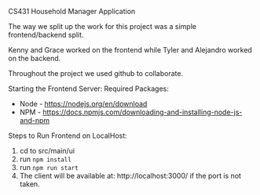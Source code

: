 CS431 Household Manager Application

The way we split up the work for this project
was a simple frontend/backend split.

Kenny and Grace worked on the frontend while
Tyler and Alejandro worked on the backend.

Throughout the project we used github to collaborate.

Starting the Frontend Server:
Required Packages:
- Node - https://nodejs.org/en/download
- NPM - https://docs.npmjs.com/downloading-and-installing-node-js-and-npm

Steps to Run Frontend on LocalHost:
1. cd to src/main/ui
2. run `npm install` 
3. run `npm run start`
4. The client will be available at: http://localhost:3000/ if the port is not taken.
